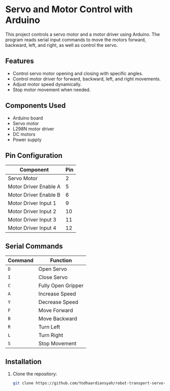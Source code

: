 # Servo and Motor Control with Arduino

This project controls a servo motor and a motor driver using Arduino. The program reads serial input commands to move the motors forward, backward, left, and right, as well as control the servo.

## Features
- Control servo motor opening and closing with specific angles.
- Control motor driver for forward, backward, left, and right movements.
- Adjust motor speed dynamically.
- Stop motor movement when needed.

## Components Used
- Arduino board
- Servo motor
- L298N motor driver
- DC motors
- Power supply

## Pin Configuration
| Component | Pin |
|-----------|-----|
| Servo Motor | 2 |
| Motor Driver Enable A | 5 |
| Motor Driver Enable B | 6 |
| Motor Driver Input 1 | 9 |
| Motor Driver Input 2 | 10 |
| Motor Driver Input 3 | 11 |
| Motor Driver Input 4 | 12 |

## Serial Commands
| Command | Function |
|---------|----------|
| `D` | Open Servo |
| `I` | Close Servo |
| `C` | Fully Open Gripper |
| `A` | Increase Speed |
| `Y` | Decrease Speed |
| `F` | Move Forward |
| `B` | Move Backward |
| `R` | Turn Left |
| `L` | Turn Right |
| `S` | Stop Movement |

## Installation
1. Clone the repository:
   ```bash
   git clone https://github.com/Yodhaardiansyah/robot-transport-servo-and-motor-control
